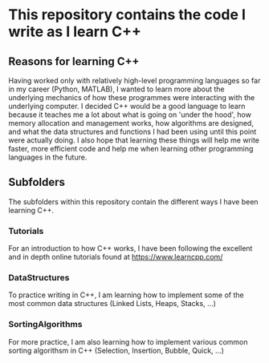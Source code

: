 # This repository contains the code I write as I learn C++

## Reasons for learning C++
Having worked only with relatively high-level programming languages so far in my career (Python, MATLAB), I wanted to learn more about the underlying mechanics of how these programmes were interacting with the underlying computer. I decided C++ would be a good language to learn because it teaches me a lot about what is going on 'under the hood', how memory allocation and management works, how algorithms are designed, and what the data structures and functions I had been using until this point were actually doing. I also hope that learning these things will help me write faster, more efficient code and help me when learning other programming languages in the future. 

## Subfolders
The subfolders within this repository contain the different ways I have been learning C++. 

### Tutorials
For an introduction to how C++ works, I have been following the excellent and in depth online tutorials found at https://www.learncpp.com/

### DataStructures
To practice writing in C++, I am learning how to implement some of the most common data structures (Linked Lists, Heaps, Stacks, ...)

### SortingAlgorithms
For more practice, I am also learning how to implement various common sorting algorithsm in C++ (Selection, Insertion, Bubble, Quick, ...)
